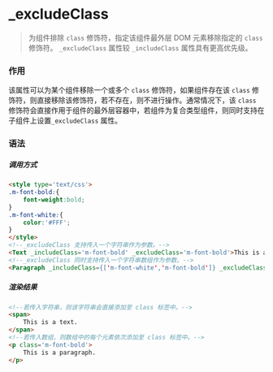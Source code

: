 # _excludeClass
> 为组件排除 `class` 修饰符，指定该组件最外层 DOM 元素移除指定的 `class` 修饰符。 `_excludeClass` 属性较 `_includeClass` 属性具有更高优先级。

### 作用
该属性可以为某个组件移除一个或多个 `class` 修饰符，如果组件存在该 `class` 修饰符，则直接移除该修饰符，若不存在，则不进行操作。通常情况下，该 `class` 修饰符会直接作用于组件的最外层容器中，若组件为复合类型组件，则同时支持在子组件上设置`_excludeClass` 属性。
 
### 语法
##### 调用方式
``` html
<style type='text/css'>
.m-font-bold:{
    font-weight:bold;
}
.m-font-white:{
    color:'#FFF';
}
</style>
<!--_excludeClass 支持传入一个字符串作为参数。-->
<Text _includeClass='m-font-bold' _excludeClass='m-font-bold'>This is a text. </Text>
<!--_excludeClass 同时支持传入一个字符串数组作为参数。-->
<Paragraph _includeClass={['m-font-white','m-font-bold']} _excludeClass={['m-font-white','m-font-bold']}>This is a paragraph.</Paragraph>
```

##### 渲染结果
``` html
<!--若传入字符串，则该字符串会直接添加至 class 标签中。-->
<span>
    This is a text.
</span>
<!--若传入数组，则数组中的每个元素依次添加至 class 标签中。-->
<p class='m-font-bold'>
    This is a paragraph.
</p>
```